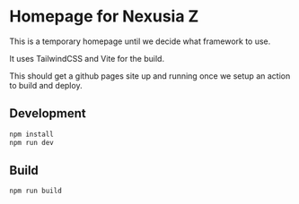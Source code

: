# Homepage for Nexusia Z

This is a temporary homepage until we decide what framework to use.

It uses TailwindCSS and Vite for the build.

This should get a github pages site up and running once we setup an action to build and deploy.

## Development

```bash
npm install
npm run dev
```

## Build

```bash
npm run build
```
